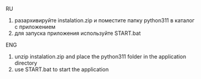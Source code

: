 RU
1. разархивируйте instalation.zip и поместите папку python311 в каталог с приложением
2. для запуска приложения используйте START.bat


ENG
1. unzip instalation.zip and place the python311 folder in the application directory
2. use START.bat to start the application

